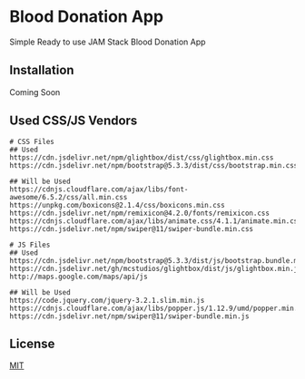 # Blood Donation App
Simple Ready to use JAM Stack Blood Donation App

## Installation
Coming Soon

## Used CSS/JS Vendors
```
# CSS Files
## Used
https://cdn.jsdelivr.net/npm/glightbox/dist/css/glightbox.min.css
https://cdn.jsdelivr.net/npm/bootstrap@5.3.3/dist/css/bootstrap.min.css

## Will be Used
https://cdnjs.cloudflare.com/ajax/libs/font-awesome/6.5.2/css/all.min.css
https://unpkg.com/boxicons@2.1.4/css/boxicons.min.css
https://cdn.jsdelivr.net/npm/remixicon@4.2.0/fonts/remixicon.css
https://cdnjs.cloudflare.com/ajax/libs/animate.css/4.1.1/animate.min.css
https://cdn.jsdelivr.net/npm/swiper@11/swiper-bundle.min.css

# JS Files
## Used
https://cdn.jsdelivr.net/npm/bootstrap@5.3.3/dist/js/bootstrap.bundle.min.js
https://cdn.jsdelivr.net/gh/mcstudios/glightbox/dist/js/glightbox.min.js
http://maps.google.com/maps/api/js

## Will be Used
https://code.jquery.com/jquery-3.2.1.slim.min.js
https://cdnjs.cloudflare.com/ajax/libs/popper.js/1.12.9/umd/popper.min.js
https://cdn.jsdelivr.net/npm/swiper@11/swiper-bundle.min.js
```

## License
[MIT](https://choosealicense.com/licenses/mit/)